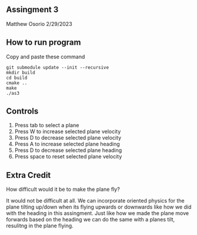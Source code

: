 ## Assingment 3 
Matthew Osorio
2/29/2023

## How to run program
Copy and paste these command 

```
git submodule update --init --recursive
mkdir build
cd build
cmake ..
make
./as3
```

## Controls
1) Press tab to select a plane
2) Press W to increase selected plane velocity
3) Press D to decrease selected plane velocity
4) Press A to increase selected plane heading
5) Press D to decrease selected plane heading
6) Press space to reset selected plane velocity

## Extra Credit
How difficult would it be to make the plane fly?

It would not be difficult at all. We can incorporate oriented physics for the plane tilting up/down when its flying upwards or downwards like how we did with the heading in this assingment. Just like how we made the plane move forwards based on the heading we can do the same with a planes tilt, resulitng in the plane flying. 